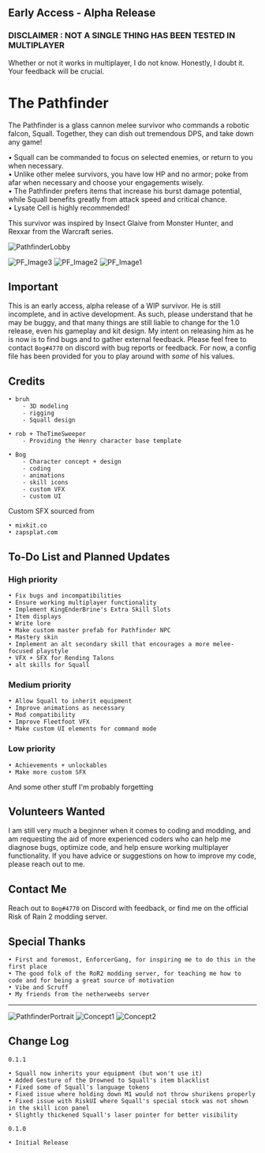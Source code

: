 ## Early Access - Alpha Release
### **DISCLAIMER : NOT A SINGLE THING HAS BEEN TESTED IN MULTIPLAYER**
Whether or not it works in multiplayer, I do not know. Honestly, I doubt it. Your feedback will be crucial.

# The Pathfinder 
The Pathfinder is a glass cannon melee survivor who commands a robotic falcon, Squall. Together, they can dish out tremendous DPS, and take down any game!

• Squall can be commanded to focus on selected enemies, or return to you when necessary.<br/>
• Unlike other melee survivors, you have low HP and no armor; poke from afar when necessary and choose your engagements wisely.<br/>
• The Pathfinder prefers items that increase his burst damage potential, while Squall benefits greatly from attack speed and critical chance.<br/>
• Lysate Cell is highly recommended!

This survivor was inspired by Insect Glaive from Monster Hunter, and Rexxar from the Warcraft series.

![PathfinderLobby](https://user-images.githubusercontent.com/55299061/181098181-2b232f5f-4e29-44f0-b39e-a46331bec9b2.png)

![PF_Image3](https://user-images.githubusercontent.com/55299061/181102681-2d86e7df-3009-4755-83aa-750fe811c9e6.png)
![PF_Image2](https://user-images.githubusercontent.com/55299061/181102712-5d287fe8-1e36-4504-b19c-397af44fa6a2.png)
![PF_Image1](https://user-images.githubusercontent.com/55299061/181102728-f211865b-aee2-4930-82af-c6302d006d23.png)

## Important
This is an early access, alpha release of a WIP survivor. He is still incomplete, and in active development. As such, please understand that he may be buggy, and that many things are still liable to change for the 1.0 release, even his gameplay and kit design. My intent on releasing him as he is now is to find bugs and to gather external feedback. Please feel free to contact `Bog#4770` on discord with bug reports or feedback. For now, a config file has been provided for you to play around with *some* of his values.

## Credits
```
• bruh
    - 3D modeling
    - rigging
    - Squall design
    
• rob + TheTimeSweeper
    - Providing the Henry character base template
    
• Bog
    - Character concept + design
    - coding
    - animations
    - skill icons
    - custom VFX
    - custom UI
```
Custom SFX sourced from
```
• mixkit.co
• zapsplat.com
```

## To-Do List and Planned Updates
### High priority
```
• Fix bugs and incompatibilities
• Ensure working multiplayer functionality
• Implement KingEnderBrine's Extra Skill Slots
• Item displays
• Write lore
• Make custom master prefab for Pathfinder NPC
• Mastery skin
• Implement an alt secondary skill that encourages a more melee-focused playstyle
• VFX + SFX for Rending Talons
• alt skills for Squall
```
### Medium priority
```
• Allow Squall to inherit equipment
• Improve animations as necessary
• Mod compatibility
• Improve Fleetfoot VFX
• Make custom UI elements for command mode
```
### Low priority
```
• Achievements + unlockables
• Make more custom SFX
```
And some other stuff I'm probably forgetting

## Volunteers Wanted
I am still very much a beginner when it comes to coding and modding, and am requesting the aid of more experienced coders who can help me diagnose bugs, optimize code, and help ensure working multiplayer functionality. If you have advice or suggestions on how to improve my code, please reach out to me.

## Contact Me
Reach out to `Bog#4770` on Discord with feedback, or find me on the official Risk of Rain 2 modding server.

## Special Thanks
```
• First and foremost, EnforcerGang, for inspiring me to do this in the first place
• The good folk of the RoR2 modding server, for teaching me how to code and for being a great source of motivation
• Vibe and Scruff
• My friends from the netherweebs server
```
----
![PathfinderPortrait](https://user-images.githubusercontent.com/55299061/181103931-0f2a2d6a-53fd-4346-929c-1210799c735b.png)
![Concept1](https://user-images.githubusercontent.com/55299061/181116317-8ae8084a-a07a-42b5-8508-ad3ecd54b14f.png)
![Concept2](https://user-images.githubusercontent.com/55299061/181116345-9c446691-d1a0-43c0-93b4-ba81e9415dbc.png)

## Change Log
`0.1.1`
```
• Squall now inherits your equipment (but won't use it)
• Added Gesture of the Drowned to Squall's item blacklist
• Fixed some of Squall's language tokens
• Fixed issue where holding down M1 would not throw shurikens properly
• Fixed issue with RiskUI where Squall's special stock was not shown in the skill icon panel
• Slightly thickened Squall's laser pointer for better visibility
```

`0.1.0`
```
• Initial Release
```
